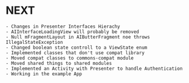 # NEXT
    - Changes in Presenter Interfaces Hierachy
    - AIInterfaceLoadingView will probably be removed
    - Null mFragmentLayout in AIButterFragment noe throws IllegalStateException
    - Changed boolean state controll to a ViewState enum
    - Implemented classes that don't use compat library
    - Moved compat classes to commons-compat module
    - Moved shared things to shared modules
    - Implemented an Activity with Presenter to handle Authentication
    - Working in the example App